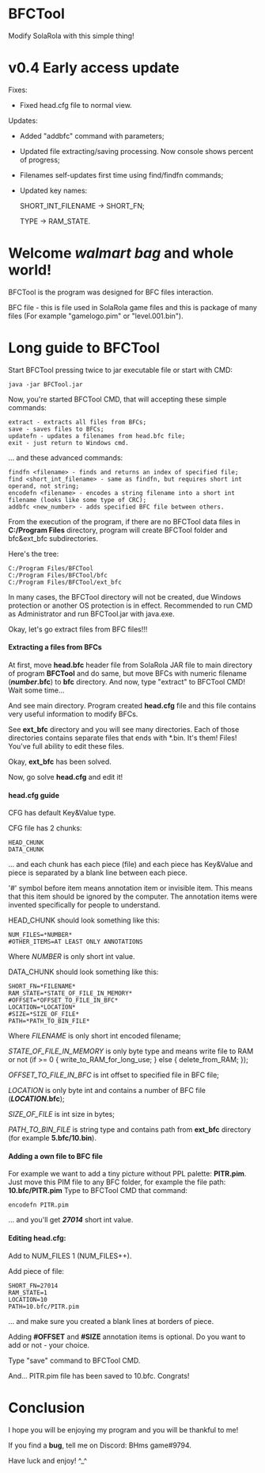 # BFCTool
Modify SolaRola with this simple thing!

# v0.4 Early access update
Fixes:
* Fixed head.cfg file to normal view.



Updates:
* Added "addbfc" command with parameters;
* Updated file extracting/saving processing. Now console shows percent of progress;
* Filenames self-updates first time using find/findfn commands;
* Updated key names:
  
  SHORT_INT_FILENAME -> SHORT_FN;
  
  TYPE -> RAM_STATE.



# Welcome *walmart bag* and whole world!

BFCTool is the program was designed for BFC files interaction.

BFC file - this is file used in SolaRola game files and this is package of many files (For example "gamelogo.pim" or "level.001.bin").

# Long guide to BFCTool
Start BFCTool pressing twice to jar executable file or start with CMD:
```
java -jar BFCTool.jar
```

Now, you're started BFCTool CMD, that will accepting these simple commands:
```
extract - extracts all files from BFCs;
save - saves files to BFCs;
updatefn - updates a filenames from head.bfc file;
exit - just return to Windows cmd.
```
... and these advanced commands:
```
findfn <filename> - finds and returns an index of specified file;
find <short_int_filename> - same as findfn, but requires short int operand, not string;
encodefn <filename> - encodes a string filename into a short int filename (looks like some type of CRC);
addbfc <new_number> - adds specified BFC file between others.
```

From the execution of the program, if there are no BFCTool data files in **C:/Program Files** directory, program will create BFCTool folder and bfc&ext_bfc subdirectories.

Here's the tree:
```
C:/Program Files/BFCTool
C:/Program Files/BFCTool/bfc
C:/Program Files/BFCTool/ext_bfc
```
In many cases, the BFCTool directory will not be created, due Windows protection or another OS protection is in effect.
Recommended to run CMD as Administrator and run BFCTool.jar with java.exe.

Okay, let's go extract files from BFC files!!!

#### Extracting a files from BFCs
At first, move **head.bfc** header file from SolaRola JAR file to main directory of program **BFCTool** and do same, but move BFCs with numeric filename (*****number***.bfc**) to **bfc** directory. And now, type "extract" to BFCTool CMD! Wait some time...

And see main directory.
Program created **head.cfg** file and this file contains very useful information to modify BFCs.

See **ext_bfc** directory and you will see many directories. Each of those directories contains separate files that ends with *.bin. It's them! Files! You've full ability to edit these files.

Okay, **ext_bfc** has been solved.

Now, go solve **head.cfg** and edit it!

#### head.cfg guide
CFG has default Key&Value type.

CFG file has 2 chunks:
```
HEAD_CHUNK
DATA_CHUNK
```
... and each chunk has each piece (file) and each piece has Key&Value and piece is separated by a blank line between each piece.

'#' symbol before item means annotation item or invisible item.
This means that this item should be ignored by the computer.
The annotation items were invented specifically for people to understand.

HEAD_CHUNK should look something like this:
```
NUM_FILES=*NUMBER*
#OTHER_ITEMS=AT LEAST ONLY ANNOTATIONS
```
Where *NUMBER* is only short int value.

DATA_CHUNK should look something like this:
```
SHORT_FN=*FILENAME*
RAM_STATE=*STATE_OF_FILE_IN_MEMORY*
#OFFSET=*OFFSET_TO_FILE_IN_BFC*
LOCATION=*LOCATION*
#SIZE=*SIZE_OF_FILE*
PATH=*PATH_TO_BIN_FILE*
```

Where *FILENAME* is only short int encoded filename;

*STATE_OF_FILE_IN_MEMORY* is only byte type and means write file to RAM or not (if >= 0 { write_to_RAM_for_long_use; } else { delete_from_RAM; });

*OFFSET_TO_FILE_IN_BFC* is int offset to specified file in BFC file;

*LOCATION* is only byte int and contains a number of BFC file (***LOCATION*.bfc**);

*SIZE_OF_FILE* is int size in bytes;

*PATH_TO_BIN_FILE* is string type and contains path from **ext_bfc** directory (for example **5.bfc/10.bin**).



#### Adding a own file to BFC file
For example we want to add a tiny picture without PPL palette: **PITR.pim**.
Just move this PIM file to any BFC folder, for example the file path: **10.bfc/PITR.pim**
Type to BFCTool CMD that command:
```
encodefn PITR.pim
```
... and you'll get ***27014*** short int value.

#### Editing head.cfg:
Add to NUM_FILES 1 (NUM_FILES++).

Add piece of file:
```
SHORT_FN=27014
RAM_STATE=1
LOCATION=10
PATH=10.bfc/PITR.pim
```
... and make sure you created a blank lines at borders of piece.

Adding **#OFFSET** and **#SIZE** annotation items is optional. Do you want to add or not - your choice.

Type "save" command to BFCTool CMD.

And... PITR.pim file has been saved to 10.bfc.
Congrats!

# Conclusion
I hope you will be enjoying my program and you will be thankful to me!

If you find a **bug**, tell me on Discord: BHms game#9794.

Have luck and enjoy! ^⁠_⁠^
